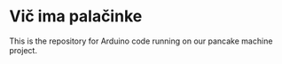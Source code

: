 ﻿# Vič ima palačinke
This is the repository for Arduino code running on our pancake machine project.
